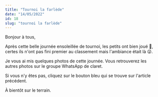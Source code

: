 ```yaml
---
title: "Tournoi la farlède"
date: "14/05/2022"
id: 18
slug: "tournoi la farlède"
---
```


Bonjour à tous,

Après cette belle journée ensoleillée de tournoi, les petits ont bien joué 👏, certes ils n'ont pas fini premier au classement mais l'ambiance était là 😜.

Je vous ai mis quelques photos de cette journée. Vous retrouverez les autres photos sur le groupe WhatsApp de claret.

Si vous n'y êtes pas, cliquez sur le bouton bleu qui se trouve sur l'article précédent.

<nuxt-link to="/gallery">

<nuxt-img src="/images_blog/tournoi_la_farlede_14_05_2022.png" format="webp" sizes="sm:290px lg:400px" alt="pannel de photo ajouté" />


</nuxt-link>

À bientôt sur le terrain.

